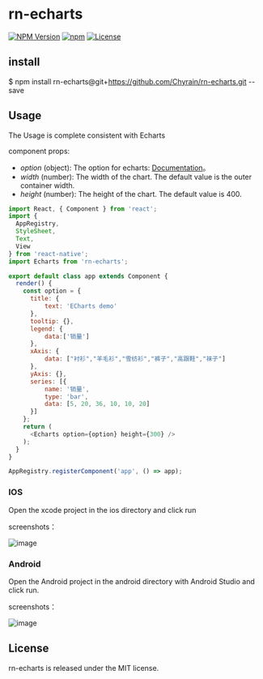 # rn-echarts

[![NPM Version](https://img.shields.io/npm/v/rn-echarts.svg?style=flat)](https://www.npmjs.org/package/rn-echarts)
  [![npm](https://img.shields.io/npm/dm/rn-echarts.svg?style=flat)](https://www.npmjs.org/package/rn-echarts)
  [![License](http://img.shields.io/npm/l/rn-echarts.svg?style=flat)](https://raw.githubusercontent.com/chyrain/rn-echarts/master/LICENSE)
  
## install

$ npm install rn-echarts@git+https://github.com/Chyrain/rn-echarts.git --save

## Usage

The Usage is complete consistent with Echarts

component props:

* *option* (object): The option for echarts: [Documentation](http://echarts.baidu.com/option.html#title)。 
* *width* (number): The width of the chart. The default value is the outer container width. 
* *height* (number): The height of the chart. The default value is 400. 


```js
import React, { Component } from 'react';
import {
  AppRegistry,
  StyleSheet,
  Text,
  View
} from 'react-native';
import Echarts from 'rn-echarts';

export default class app extends Component {
  render() {
    const option = {
      title: {
          text: 'ECharts demo'
      },
      tooltip: {},
      legend: {
          data:['销量']
      },
      xAxis: {
          data: ["衬衫","羊毛衫","雪纺衫","裤子","高跟鞋","袜子"]
      },
      yAxis: {},
      series: [{
          name: '销量',
          type: 'bar',
          data: [5, 20, 36, 10, 10, 20]
      }]
    };
    return (
      <Echarts option={option} height={300} />
    );
  }
}

AppRegistry.registerComponent('app', () => app);

```

### IOS

Open the xcode project in the ios directory and click run

screenshots：

![image](https://github.com/somonus/react-native-echarts/blob/master/example/demoIOS.png)

### Android

Open the Android project in the android directory with Android Studio and click run.

screenshots：

![image](https://github.com/somonus/react-native-echarts/blob/master/example/demoAndroid.png)

## License

rn-echarts is released under the MIT license.
